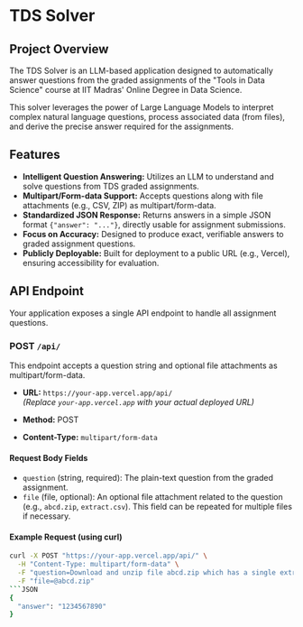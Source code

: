 # TDS Solver

## Project Overview

The TDS Solver is an LLM-based application designed to automatically answer questions from the graded assignments of the "Tools in Data Science" course at IIT Madras' Online Degree in Data Science.

This solver leverages the power of Large Language Models to interpret complex natural language questions, process associated data (from files), and derive the precise answer required for the assignments.

## Features

- **Intelligent Question Answering:** Utilizes an LLM to understand and solve questions from TDS graded assignments.
- **Multipart/Form-data Support:** Accepts questions along with file attachments (e.g., CSV, ZIP) as multipart/form-data.
- **Standardized JSON Response:** Returns answers in a simple JSON format `{"answer": "..."}`, directly usable for assignment submissions.
- **Focus on Accuracy:** Designed to produce exact, verifiable answers to graded assignment questions.
- **Publicly Deployable:** Built for deployment to a public URL (e.g., Vercel), ensuring accessibility for evaluation.

## API Endpoint

Your application exposes a single API endpoint to handle all assignment questions.

### POST `/api/`

This endpoint accepts a question string and optional file attachments as multipart/form-data.

- **URL:** `https://your-app.vercel.app/api/`  
  *(Replace `your-app.vercel.app` with your actual deployed URL)*

- **Method:** POST

- **Content-Type:** `multipart/form-data`

#### Request Body Fields

- `question` (string, required): The plain-text question from the graded assignment.
- `file` (file, optional): An optional file attachment related to the question (e.g., `abcd.zip`, `extract.csv`). This field can be repeated for multiple files if necessary.

#### Example Request (using curl)

```bash
curl -X POST "https://your-app.vercel.app/api/" \
  -H "Content-Type: multipart/form-data" \
  -F "question=Download and unzip file abcd.zip which has a single extract.csv file inside. What is the value in the \"answer\" column of the CSV file?" \
  -F "file=@abcd.zip"
```JSON
{
  "answer": "1234567890"
}
